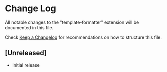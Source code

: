 # Change Log

All notable changes to the "template-formatter" extension will be documented in this file.

Check [Keep a Changelog](http://keepachangelog.com/) for recommendations on how to structure this file.

## [Unreleased]

- Initial release
